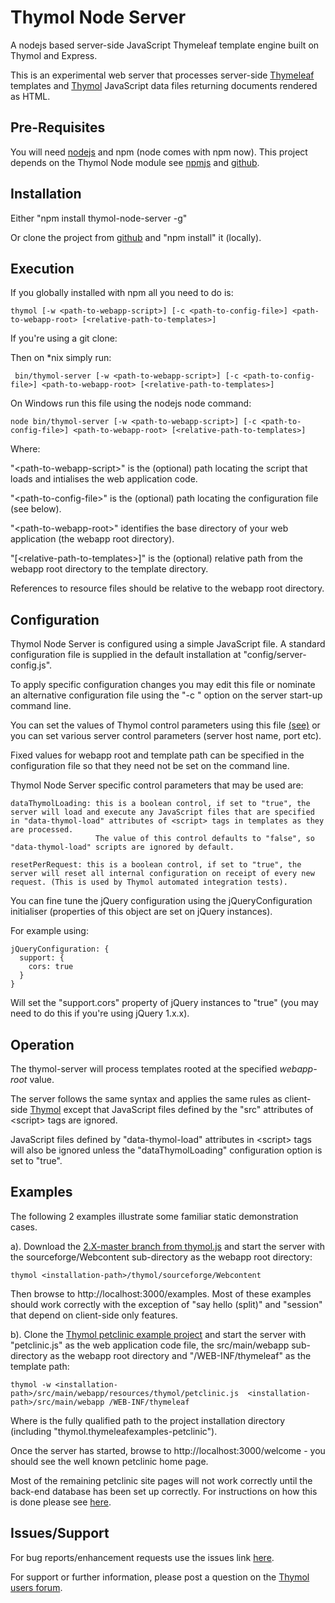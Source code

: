 Thymol Node Server
==================

A nodejs based server-side JavaScript Thymeleaf template engine built on Thymol and Express.

This is an experimental web server that processes server-side [Thymeleaf](http://www.thymeleaf.org) templates and [Thymol](http://www.thymoljs.org) JavaScript data files returning documents rendered as HTML.

Pre-Requisites
--------------

You will need [nodejs](http://nodejs.org/download/) and npm (node comes with npm now).
This project depends on the Thymol Node module see [npmjs](https://www.npmjs.com/package/thymol-node) and [github](https://github.com/thymol/thymol-node).

Installation
------------

 Either "npm install thymol-node-server -g"

 Or clone the project from [github](https://github.com/thymol/thymol-node-server) and "npm install" it (locally).

Execution
---------
 If you globally installed with npm all you need to do is:

    thymol [-w <path-to-webapp-script>] [-c <path-to-config-file>] <path-to-webapp-root> [<relative-path-to-templates>]

 If you're using a git clone:

   Then on *nix simply run:

     bin/thymol-server [-w <path-to-webapp-script>] [-c <path-to-config-file>] <path-to-webapp-root> [<relative-path-to-templates>]

 On Windows run this file using the nodejs node command:

    node bin/thymol-server [-w <path-to-webapp-script>] [-c <path-to-config-file>] <path-to-webapp-root> [<relative-path-to-templates>]

 Where:

   "&lt;path-to-webapp-script&gt;" is the (optional) path locating the script that loads and intialises the web application code.

   "&lt;path-to-config-file&gt;" is the (optional) path locating the configuration file (see below).

   "&lt;path-to-webapp-root&gt;" identifies the base directory of your web application (the webapp root directory).

   "[&lt;relative-path-to-templates&gt;]" is the (optional) relative path from the webapp root directory to the template directory.

 References to resource files should be relative to the webapp root directory.

Configuration
-------------

 Thymol Node Server is configured using a simple JavaScript file. A standard configuration file is supplied in the default installation at "config/server-config.js".
 
 To apply specific configuration changes you may edit this file or nominate an alternative configuration file using the "-c <path-to-config-file>" option on the server start-up command line.
  
 You can set the values of Thymol control parameters using this file [(see)](http://www.thymoljs.org/documents/configuration.html?docu) or you can set various server control parameters (server host name, port etc).

 Fixed values for webapp root and template path can be specified in the configuration file so that they need not be set on the command line.
  
 Thymol Node Server specific control parameters that may be used are:
  
    dataThymolLoading: this is a boolean control, if set to "true", the server will load and execute any JavaScript files that are specified in "data-thymol-load" attributes of <script> tags in templates as they are processed.
                       The value of this control defaults to "false", so "data-thymol-load" scripts are ignored by default.
     
    resetPerRequest: this is a boolean control, if set to "true", the server will reset all internal configuration on receipt of every new request. (This is used by Thymol automated integration tests). 

 You can fine tune the jQuery configuration using the jQueryConfiguration initialiser (properties of this object are set on jQuery instances).

For example using:

    jQueryConfiguration: {
      support: {
        cors: true
      }
    }

 Will set the "support.cors" property of jQuery instances to "true" (you may need to do this if you're using jQuery 1.x.x).
 
Operation
---------

  The thymol-server will process templates rooted at the specified <i>webapp-root</i> value.
  
  The server follows the same syntax and applies the same rules as client-side [Thymol](http://www.thymoljs.org/) except that JavaScript files defined by the "src" attributes of &lt;script&gt; tags are ignored.
  
  JavaScript files defined by "data-thymol-load" attributes in &lt;script&gt; tags will also be ignored unless the "dataThymolLoading" configuration option is set to "true".
  
Examples
--------

The following 2 examples illustrate some familiar static demonstration cases.  

a). Download the [2.X-master branch from thymol.js](https://github.com/thymol/thymol.js/archive/2.x-master.zip) and start the server with the sourceforge/Webcontent sub-directory as the webapp root directory:

    thymol <installation-path>/thymol/sourceforge/Webcontent
   
Then browse to http://localhost:3000/examples. Most of these examples should work correctly with the exception of "say hello (split)" and "session" that depend on client-side only features.

b). Clone the [Thymol petclinic example project](https://github.com/thymol/thymol.thymeleafexamples-petclinic) and start the server with "petclinic.js" as the web application code file, the src/main/webapp sub-directory as the webapp root directory and "/WEB-INF/thymeleaf" as the template path:

    thymol -w <installation-path>/src/main/webapp/resources/thymol/petclinic.js  <installation-path>/src/main/webapp /WEB-INF/thymeleaf
  
 Where <installation-path> is the fully qualified path to the project installation directory (including "thymol.thymeleafexamples-petclinic"). 
 
 Once the server has started, browse to http://localhost:3000/welcome - you should see the well known petclinic home page.
 
 Most of the remaining petclinic site pages will not work correctly until the back-end database has been set up correctly. For instructions on how this is done please see [here](https://github.com/thymol/thymol.thymeleafexamples-petclinic).  


Issues/Support
--------------

 For bug reports/enhancement requests use the issues link [here](https://github.com/thymol/thymol-node-server/issues).
 
 For support or further information, please post a question on the [Thymol users forum](http://forum.thymoljs.org/).
